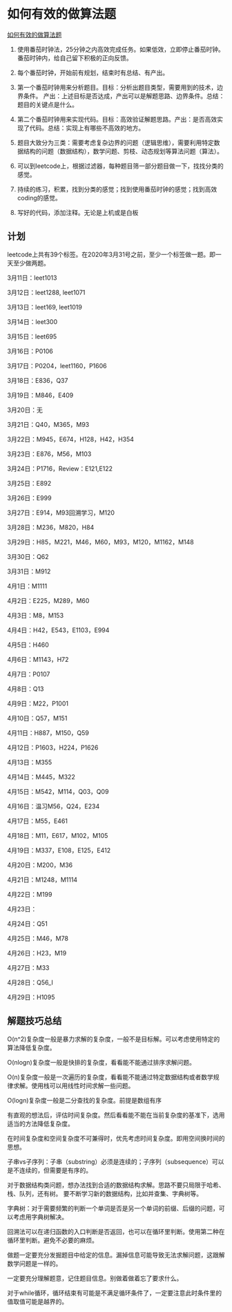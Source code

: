 # 如何有效的做算法题

[如何有效的做算法题](https://www.cnblogs.com/sskyy/p/8268976.html)

1. 使用番茄时钟法，25分钟之内高效完成任务。如果低效，立即停止番茄时钟。番茄时钟内，给自己留下积极的正向反馈。

2. 每个番茄时钟，开始前有规划，结束时有总结、有产出。

3. 第一个番茄时钟用来分析题目。目标：分析出题目类型，需要用到的技术，边界条件。 产出：上述目标是否达成，产出可以是解题思路、边界条件。总结：题目的关键点是什么。

4. 第二个番茄时钟用来实现代码。目标：高效验证解题思路。产出：是否高效实现了代码。总结：实现上有哪些不高效的地方。

5. 题目大致分为三类：需要考虑复杂边界的问题（逻辑思维），需要利用特定数据结构的问题（数据结构），数学问题、剪枝、动态规划等算法问题（算法）。

6. 可以到leetcode上，根据过滤器，每种题目筛一部分题目做一下，找找分类的感觉。

7. 持续的练习，积累，找到分类的感觉；找到使用番茄时钟的感觉；找到高效coding的感觉。

8. 写好的代码，添加注释。无论是上机或是白板

## 计划

leetcode上共有39个标签。在2020年3月31号之前，至少一个标签做一题。即一天至少做两题。

3月11日：leet1013

3月12日：leet1288, leet1071

3月13日：leet169, leet1019

3月14日：leet300

3月15日：leet695

3月16日：P0106

3月17日：P0204，leet1160，P1606

3月18日：E836，Q37

3月19日：M846，E409

3月20日：无

3月21日：Q40，M365，M93

3月22日：M945，E674，H128，H42，H354

3月23日：E876，M56，M103

3月24日：P1716，Review：E121,E122

3月25日：E892

3月26日：E999

3月27日：E914，M93回溯学习，M120

3月28日：M236，M820，H84

3月29日：H85，M221，M46，M60，M93，M120，M1162，M148

3月30日：Q62

3月31日：M912

4月1日：M1111

4月2日：E225，M289，M60

4月3日：M8，M153

4月4日：H42，E543，E1103，E994

4月5日：H460

4月6日：M1143，H72

4月7日：P0107

4月8日：Q13

4月9日：M22，P1001

4月10日：Q57，M151

4月11日：H887，M150，Q59

4月12日：P1603，H224，P1626

4月13日：M355

4月14日：M445，M322

4月15日：M542，M114，Q03，Q09

4月16日：温习M56，Q24，E234

4月17日：M55，E461

4月18日：M11，E617，M102，M105

4月19日：M337，E108，E125，E412

4月20日：M200，M36

4月21日：M1248，M1114

4月22日：M199

4月23日：

4月24日：Q51

4月25日：M46，M78

4月26日：H23，M19

4月27日：M33

4月28日：Q56_I

4月29日：H1095

## 解题技巧总结

O(n^2)复杂度一般是暴力求解的复杂度，一般不是目标解。可以考虑使用特定的算法降低复杂度。

O(nlogn)复杂度一般是快排的复杂度，看看能不能通过排序求解问题。

O(n)复杂度一般是一次遍历的复杂度，看看能不能通过特定数据结构或者数学规律求解。使用栈可以用线性时间求解一些问题。

O(logn)复杂度一般是二分查找的复杂度。前提是数组有序

有直观的想法后，评估时间复杂度。然后看看能不能在当前复杂度的基准下，选用适当的方法降低复杂度。

在时间复杂度和空间复杂度不可兼得时，优先考虑时间复杂度。即用空间换时间的思想。

子串vs子序列：子串（substring）必须是连续的；子序列（subsequence）可以是不连续的，但需要是有序的。

对于数据结构类问题，想办法找到合适的数据结构求解。思路不要只局限于哈希、栈、队列，还有树。
要不断学习新的数据结构，比如并查集、字典树等。

字典树：对于需要频繁的判断一个单词是否是另一个单词的前缀、后缀的问题，可以考虑用字典树解决。

回溯法可以在递归函数的入口判断是否返回，也可以在循环里判断。使用第二种在循环里判断。避免不必要的麻烦。

做题一定要充分发掘题目中给定的信息。漏掉信息可能导致无法求解问题，这跟解数学问题是一样的。

一定要充分理解题意，记住题目信息。别做着做着忘了要求什么。

对于while循环，循环结束有可能是不满足循环条件了，一定要注意此时条件里的值取值可能是越界的。